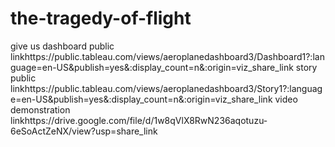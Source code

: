 # the-tragedy-of-flight

give us dashboard public linkhttps://public.tableau.com/views/aeroplanedashboard3/Dashboard1?:language=en-US&publish=yes&:display_count=n&:origin=viz_share_link
story public linkhttps://public.tableau.com/views/aeroplanedashboard3/Story1?:language=en-US&publish=yes&:display_count=n&:origin=viz_share_link
video demonstration linkhttps://drive.google.com/file/d/1w8qVlX8RwN236aqotuzu-6eSoActZeNX/view?usp=share_link
